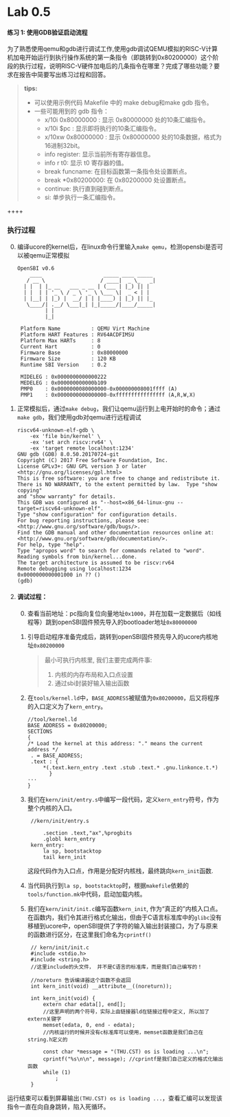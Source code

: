 # Lab 0.5

#### 练习 1: 使用GDB验证启动流程

为了熟悉使用qemu和gdb进行调试工作,使用gdb调试QEMU模拟的RISC-V计算机加电开始运行到执行操作系统的第一条指令（即跳转到0x80200000）这个阶段的执行过程，说明RISC-V硬件加电后的几条指令在哪里？完成了哪些功能？要求在报告中简要写出练习过程和回答。

> **tips:**
>
> - 可以使用示例代码 Makefile 中的 make debug和make gdb 指令。
> - 一些可能用到的 gdb 指令：
>   - x/10i 0x80000000 : 显示 0x80000000 处的10条汇编指令。
>   - x/10i $pc : 显示即将执行的10条汇编指令。
>   - x/10xw 0x80000000 : 显示 0x80000000 处的10条数据，格式为16进制32bit。
>   - info register: 显示当前所有寄存器信息。
>   - info r t0: 显示 t0 寄存器的值。
>   - break funcname: 在目标函数第一条指令处设置断点。
>   - break *0x80200000: 在 0x80200000 处设置断点。
>   - continue: 执行直到碰到断点。
>   - si: 单步执行一条汇编指令。

++++

### 执行过程

0. 编译ucore的kernel后，在linux命令行里输入`make qemu`，检测opensbi是否可以被qemu正常模拟

    ```  
    OpenSBI v0.6
        ____                    _____ ____ _____
       / __ \                  / ____|  _ \_   _|
      | |  | |_ __   ___ _ __ | (___ | |_) || |
      | |  | | '_ \ / _ \ '_ \ \___ \|  _ < | |
      | |__| | |_) |  __/ | | |____) | |_) || |_
       \____/| .__/ \___|_| |_|_____/|____/_____|
             | |
             |_|
    
     Platform Name          : QEMU Virt Machine
     Platform HART Features : RV64ACDFIMSU
     Platform Max HARTs     : 8
     Current Hart           : 0
     Firmware Base          : 0x80000000
     Firmware Size          : 120 KB
     Runtime SBI Version    : 0.2
    
     MIDELEG : 0x0000000000000222
     MEDELEG : 0x000000000000b109
     PMP0    : 0x0000000080000000-0x000000008001ffff (A)
     PMP1    : 0x0000000000000000-0xffffffffffffffff (A,R,W,X)
    ```

    

1. 正常模拟后，通过`make debug`，我们让qemu运行到上电开始时的命令；通过`make gdb`，我们使用gdb对qemu进行远程调试

   ``` 
   riscv64-unknown-elf-gdb \
       -ex 'file bin/kernel' \
       -ex 'set arch riscv:rv64' \
       -ex 'target remote localhost:1234'
   GNU gdb (GDB) 8.0.50.20170724-git
   Copyright (C) 2017 Free Software Foundation, Inc.
   License GPLv3+: GNU GPL version 3 or later <http://gnu.org/licenses/gpl.html>
   This is free software: you are free to change and redistribute it.
   There is NO WARRANTY, to the extent permitted by law.  Type "show copying"
   and "show warranty" for details.
   This GDB was configured as "--host=x86_64-linux-gnu --target=riscv64-unknown-elf".
   Type "show configuration" for configuration details.
   For bug reporting instructions, please see:
   <http://www.gnu.org/software/gdb/bugs/>.
   Find the GDB manual and other documentation resources online at:
   <http://www.gnu.org/software/gdb/documentation/>.
   For help, type "help".
   Type "apropos word" to search for commands related to "word".
   Reading symbols from bin/kernel...done.
   The target architecture is assumed to be riscv:rv64
   Remote debugging using localhost:1234
   0x0000000000001000 in ?? ()
   (gdb) 
   ```

   

2. #### 调试过程：

   0. 查看当前地址：pc指向复位向量地址`0x1000`，并在加载一定数据后（如线程等）跳到openSBI固件预先导入的bootloader地址`0x80000000`

   1. 引导启动程序准备完成后，跳转到openSBI固件预先导入的ucore内核地址`0x80200000`

      >  最小可执行内核里, 我们主要完成两件事:
      >
      > 1. 内核的内存布局和入口点设置
      > 2. 通过sbi封装好输入输出函数

   2. 在`tools/kernel.ld`中，`BASE_ADDRESS`被赋值为`0x80200000`，后又将程序的入口定义为了`kern_entry`。

      ``` 
      //tool/kernel.ld
      BASE_ADDRESS = 0x80200000;
      SECTIONS
      {
      /* Load the kernel at this address: "." means the current address */
       . = BASE_ADDRESS;
       .text : {
           *(.text.kern_entry .text .stub .text.* .gnu.linkonce.t.*)
             }
      ···
      }
      ```

   3. 我们在`kern/init/entry.s`中编写一段代码，定义`kern_entry`符号，作为整个内核的入口。

      ``` 
       //kern/init/entry.s
        
           .section .text,"ax",%progbits
           .globl kern_entry
       kern_entry:
           la sp, bootstacktop
           tail kern_init
      ```

      这段代码作为入口点，作用是分配好内核栈，最终跳向`kern_init`函数.

   4. 当代码执行到`la sp, bootstacktop`时，根据`makefile`依赖的`tools/function.mk`中代码，启动加载内核。

     5. 我们在`kern/init/init.c`编写函数`kern_init`, 作为“真正的”内核入口点。在函数内，我们令其进行格式化输出，但由于C语言标准库中的`glibc`没有移植到ucore中，openSBI提供了字符的输入输出封装接口，为了与原来的函数进行区分，在这里我们命名为`cprintf()`

        ``` 
         // kern/init/init.c
         #include <stdio.h>
         #include <string.h>
         //这里include的头文件， 并不是C语言的标准库，而是我们自己编写的！
        
         //noreturn 告诉编译器这个函数不会返回
         int kern_init(void) __attribute__((noreturn));
        
         int kern_init(void) {
             extern char edata[], end[]; 
             //这里声明的两个符号，实际上由链接器ld在链接过程中定义, 所以加了extern关键字
             memset(edata, 0, end - edata); 
             //内核运行的时候并没有c标准库可以使用，memset函数是我们自己在string.h定义的
        
             const char *message = "(THU.CST) os is loading ...\n";
             cprintf("%s\n\n", message); //cprintf是我们自己定义的格式化输出函数
             while (1)
                 ;
         }
        ```


 运行结束可以看到屏幕输出`(THU.CST) os is loading ...`，查看汇编可以发现该指令一直在向自身跳转，陷入死循环。